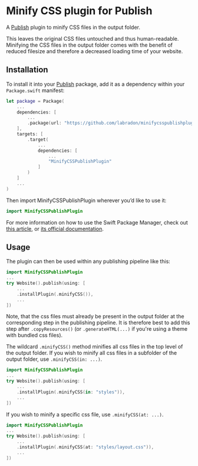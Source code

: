 # Minify CSS plugin for Publish

A [Publish](https://github.com/johnsundell/publish) plugin to minify CSS files in the output folder.

This leaves the original CSS files untouched and thus human-readable. Minifying the CSS files in the output folder comes with the benefit of reduced filesize and therefore a decreased loading time of your website.

## Installation

To install it into your [Publish](https://github.com/johnsundell/publish) package, add it as a dependency within your `Package.swift` manifest:

```swift
let package = Package(
    ...
    dependencies: [
        ...
        .package(url: "https://github.com/labradon/minifycsspublishplugin", from: "0.1.0")
    ],
    targets: [
        .target(
            ...
            dependencies: [
                ...
                "MinifyCSSPublishPlugin"
            ]
        )
    ]
    ...
)
```

Then import MinifyCSSPublishPlugin wherever you’d like to use it:

```swift
import MinifyCSSPublishPlugin
```

For more information on how to use the Swift Package Manager, check out [this article](https://www.swiftbysundell.com/articles/managing-dependencies-using-the-swift-package-manager), or [its official documentation](https://github.com/apple/swift-package-manager/tree/master/Documentation).

## Usage

The plugin can then be used within any publishing pipeline like this:

```swift
import MinifyCSSPublishPlugin
...
try Website().publish(using: [
    ...
    .installPlugin(.minifyCSS()),
    ...
])
```

Note, that the css files must already be present in the output folder at the corresponding step in the publishing pipeline. It is therefore best to add this step after `.copyResources()` (or `.generateHTML(...)` if you're using a theme with bundled css files).

The wildcard `.minifyCSS()` method minifies all css files in the top level of the output folder. If you wish to minify all css files in a subfolder of the output folder, use `.minifyCSS(in: ...)`.

```swift
import MinifyCSSPublishPlugin
...
try Website().publish(using: [
    ...
    .installPlugin(.minifyCSS(in: "styles")),
    ...
])
```

If you wish to minify a specific css file, use `.minifyCSS(at: ...)`.

```swift
import MinifyCSSPublishPlugin
...
try Website().publish(using: [
    ...
    .installPlugin(.minifyCSS(at: "styles/layout.css")),
    ...
])
```
